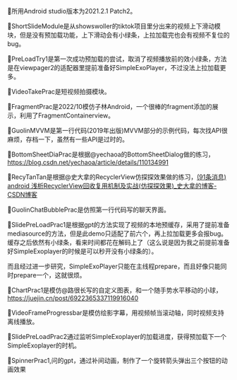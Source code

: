 💎所用Android studio版本为2021.2.1 Patch2。



🐴ShortSlideModule是从showswoller的tiktok项目里分出来的视频上下滑动模块，但是没有预加载功能，上下滑动会有小绿条，上拉加载完也会有视频不复位的bug。

🐴PreLoadTry1是第一次成功预加载的尝试，取消了视频播放前的效小绿条，方法是在viewpager2的适配器里提前准备好SimpleExoPlayer，不过没法上拉加载更多。

🐴VideoTakePrac是短视频拍摄模块。

🐴FragmentPrac是2022/10模仿子林Android，一个很棒的fragment添加的展示，利用了FragmentContainerview。

🐴GuolinMVVM是第一行代码(2019年出版)MVVM部分的示例代码，每次找API很麻烦，存档一下，虽然有一些API是过时的。

🐴BottomSheetDiaPrac是根据@yechaoa的BottomSheetDialog做的练习，https://blog.csdn.net/yechaoa/article/details/110134991

🐴RecyTanTan是根据@史大拿的RecyclerView仿探探效果做的练习，[(91条消息) android 浅析RecyclerView回收复用机制及实战(仿探探效果)_史大拿的博客-CSDN博客](https://blog.csdn.net/weixin_44819566/article/details/121129195?spm=1001.2014.3001.5506)

🐴GuolinChatBubblePrac是仿照第一行代码写的聊天界面。

🐴SlidePreLoadPrac1是根据gpt的方法实现了视频的本地预缓存，采用了提前准备mediasource的方法，但是此demo只适配了前六个，再上拉加载更多会报bug。缓存之后依然有小绿条，看来时间都花在解码上了（这么说是因为我之前提前准备好SimpleExoplayer的时候是可以秒开没有小绿条的）。

​        而且经过进一步研究，SimpleExoPlayer只能在主线程prepare，而且好像只能同时prepare一个，这就很烦。

🐴ChartPrac1是模仿@路很长写的自定义图表，和一个随手势水平移动的小球，https://juejin.cn/post/6922365337119916040

🐴VideoFrameProgressbar是模仿绘影字幕，用视频帧当滚动轴，同时视频支持离线播放。

🐴SlidePreLoadPrac2通过监听SimpleExoplayer的加载进度，获得预加载下一个SimpleExoplayer的时机。

🐴SpinnerPrac1,问的gpt，通过补间动画，制作了一个旋转箭头弹出三个按钮的动画效果
